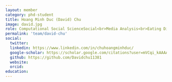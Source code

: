 ```yaml
---
layout: member
category: phd-student
title: Hoang Minh Duc (David) Chu
image: david.jpg
role: Computational Social ScienceSocial<br>Media Analysis<br>Eating Disorders
permalink: 'team/david-chu'
social:
  twitter: 
  linkedin: https://www.linkedin.com/in/chuhoangminhduc/
  google-scholar: https://scholar.google.com/citations?user=mVCqi_kAAAAJ&hl=en
  github: https://github.com/Davidchu11381
  website: 
  orcid:
education:
---
```


